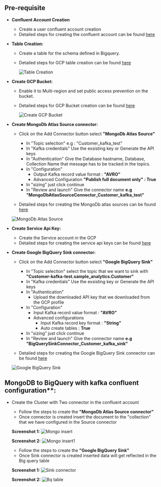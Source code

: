 ## Pre-requisite
- **Confluent Account Creation**
  * Create a user confluent account creation
  * Detailed steps for creating the confluent account can be found [here](https://docs.confluent.io/cloud/current/get-started/index.html)

- **Table Creation:**
  * Create a table for the schema defined in Bigquery.
  * Detailed steps for GCP table creation can be found [here](https://cloud.google.com/bigquery/docs/tables)
  
    ![Table Creation](https://github.com/mongodb-partners/MongoDb-BigQuery-Workshops/assets/109083730/24d38411-a9ad-47e6-808c-237645f94fbd)

- **Create GCP Bucket:**
  * Enable it to Multi-region and set public access prevention on the bucket.
  * Detailed steps for GCP Bucket creation can be found [here](https://cloud.google.com/storage/docs/creating-buckets)
  
    ![Create GCP Bucket](https://github.com/mongodb-partners/MongoDb-BigQuery-Workshops/assets/109083730/ac0b96df-e37e-4b61-bcb4-86206f294a11)
  
- **Create MongoDb Atlas Source connector:**
  * Click on the Add Connector button select **"MongoDb Atlas Source"**
    - In "Topic selection" e.g : "Customer_kafka_test"
    - In "Kafka credentials" Use the exsisting key or Generate the API keys
    - In "Authentication" Give the Database hastname, Database, Collection Name that message has to be tracked in the topics.
    - In "Configuration" 
        * Output Kafka record value format : **"AVRO"**
        * Advanced Configuration
            **"Publish full document only" : True**
    - In "sizing" just click continue 
    - In "Review and launch" Give the connector name **e.g "MongoDbAtlasSourceConnector_Customer_kafka_test"**
  
  * Detailed steps for creating the MongoDb atlas sources can be found [here](https://docs.confluent.io/cloud/current/connectors/cc-mongo-db-source.hl#)
 
   ![MongoDb Atlas Source](https://github.com/mongodb-partners/MongoDb-BigQuery-Workshops/assets/109083730/0f6f64ed-8b6c-485b-bb4b-7e6d369d15e2)

- **Create Service Api Key:**
  * Create the Service account in the GCP
  * Detailed steps for creating the service api keys can be found [here](https://developers.google.com/workspace/guides/create-credentials)

- **Create Google BigQuery Sink connector:**
  * Click on the Add Connector button select **"Google BigQuery Sink"**
    - In "Topic selection" select the topic that we want to sink with **"Customer-kafka-test.sample_analytics.Customer"**
    - In "Kafka credentials" Use the exsisting key or Generate the API keys
    - In "Authentication"
        * Upload the downloaded API key that we downloaded from the GCP profile
    - In "Configuration"
       * Input Kafka record value format : **"AVRO"**
       * Advanced configurations
           - Input Kafka record key format : **"String"**
           - Auto create tables : **True**
    - In "sizing" just click continue 
    - In "Review and launch" Give the connector name **e.g "BigQuerySinkConnector_Customer_kafka_sink"**

  * Detailed steps for creating the Google BigQuery Sink connector can be found [here](https://docs.confluent.io/cloud/current/connectors/cc-gcp-bigquery-sink.html)
 
   ![Google BigQuery Sink](https://github.com/mongodb-partners/MongoDb-BigQuery-Workshops/assets/109083730/cc2f1e06-cc50-4186-add7-dc9acbbd02fc)
## MongoDB to BigQuery with kafka confluent configuration**:
  * Create the Cluster with Two connector in the confluent account
     - Follow the steps to create the **"MongoDb Atlas Source connector"**
     - Once connector is created insert the document to the "collection" that we have configured in the Source connector

     **Screenshot 1:**
       ![Mongo insert](https://github.com/mongodb-partners/MongoDb-BigQuery-Workshops/assets/109083730/cc9708b1-b5e9-4ce6-b036-f0fd0c147f93)

     **Screenshot 2:**
       ![Mongo insert1](https://github.com/mongodb-partners/MongoDb-BigQuery-Workshops/assets/109083730/2f1d4174-a386-488c-939c-761f63ee6755)

     - Follow the steps to create the **"Google BigQuery Sink"**
     - Once Sink connector is created inserted data will get reflected in the Big query table

     **Screenshot 1:**
       ![Sink connector](https://github.com/mongodb-partners/MongoDb-BigQuery-Workshops/assets/109083730/ab96dc11-78e3-4942-a1ce-96e2fdd7ed58)

     **Screenshot 2:**
       ![Bq table](https://github.com/mongodb-partners/MongoDb-BigQuery-Workshops/assets/109083730/58682ba4-9364-470a-96ca-5e0e1278ce97)
     
